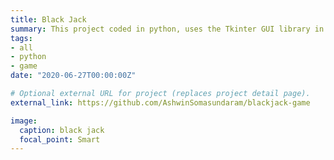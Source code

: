 ```yaml
---
title: Black Jack
summary: This project coded in python, uses the Tkinter GUI library in order to produce an interface where users can play a game of Black Jack against another player as a dealer. 
tags:
- all
- python
- game
date: "2020-06-27T00:00:00Z"

# Optional external URL for project (replaces project detail page).
external_link: https://github.com/AshwinSomasundaram/blackjack-game

image:
  caption: black jack
  focal_point: Smart
---
```

